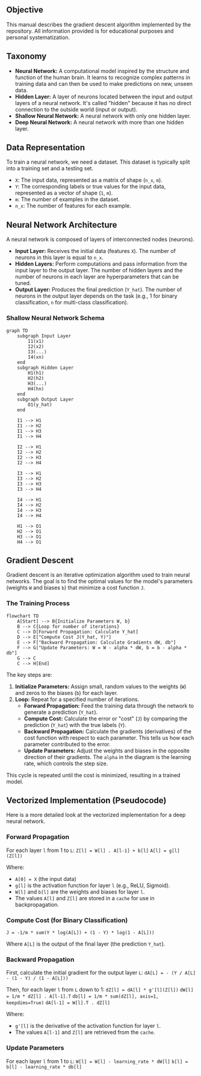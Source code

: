 ## Objective

This manual describes the gradient descent algorithm implemented by the repository. All information provided is for educational purposes and personal systematization.

## Taxonomy

*   **Neural Network:** A computational model inspired by the structure and function of the human brain. It learns to recognize complex patterns in training data and can then be used to make predictions on new, unseen data.
*   **Hidden Layer:** A layer of neurons located between the input and output layers of a neural network. It's called "hidden" because it has no direct connection to the outside world (input or output).
*   **Shallow Neural Network:** A neural network with only one hidden layer.
*   **Deep Neural Network:** A neural network with more than one hidden layer.

## Data Representation

To train a neural network, we need a dataset. This dataset is typically split into a training set and a testing set.

*   `X`: The input data, represented as a matrix of shape (`n_x`, `m`).
*   `Y`: The corresponding labels or true values for the input data, represented as a vector of shape (`1`, `m`).
*   `m`: The number of examples in the dataset.
*   `n_x`: The number of features for each example.

## Neural Network Architecture

A neural network is composed of layers of interconnected nodes (neurons).

*   **Input Layer:** Receives the initial data (features `X`). The number of neurons in this layer is equal to `n_x`.
*   **Hidden Layers:** Perform computations and pass information from the input layer to the output layer. The number of hidden layers and the number of neurons in each layer are hyperparameters that can be tuned.
*   **Output Layer:** Produces the final prediction (`Y_hat`). The number of neurons in the output layer depends on the task (e.g., 1 for binary classification, `n` for multi-class classification).

### Shallow Neural Network Schema

```mermaid
graph TD
    subgraph Input Layer
        I1(x1)
        I2(x2)
        I3(...)
        I4(xn)
    end
    subgraph Hidden Layer
        H1(h1)
        H2(h2)
        H3(...)
        H4(hn)
    end
    subgraph Output Layer
        O1(y_hat)
    end

    I1 --> H1
    I1 --> H2
    I1 --> H3
    I1 --> H4

    I2 --> H1
    I2 --> H2
    I2 --> H3
    I2 --> H4

    I3 --> H1
    I3 --> H2
    I3 --> H3
    I3 --> H4

    I4 --> H1
    I4 --> H2
    I4 --> H3
    I4 --> H4

    H1 --> O1
    H2 --> O1
    H3 --> O1
    H4 --> O1
```

## Gradient Descent

Gradient descent is an iterative optimization algorithm used to train neural networks. The goal is to find the optimal values for the model's parameters (weights `W` and biases `b`) that minimize a cost function `J`.

### The Training Process

```mermaid
flowchart TD
    A[Start] --> B{Initialize Parameters W, b}
    B --> C{Loop for number of iterations}
    C --> D[Forward Propagation: Calculate Y_hat]
    D --> E["Compute Cost J(Y_hat, Y)"]
    E --> F["Backward Propagation: Calculate Gradients dW, db"]
    F --> G["Update Parameters: W = W - alpha * dW, b = b - alpha * db"]
    G --> C
    C --> H[End]
```

The key steps are:

1.  **Initialize Parameters:** Assign small, random values to the weights (`W`) and zeros to the biases (`b`) for each layer.
2.  **Loop:** Repeat for a specified number of iterations.
    *   **Forward Propagation:** Feed the training data through the network to generate a prediction (`Y_hat`).
    *   **Compute Cost:** Calculate the error or "cost" (`J`) by comparing the prediction (`Y_hat`) with the true labels (`Y`).
    *   **Backward Propagation:** Calculate the gradients (derivatives) of the cost function with respect to each parameter. This tells us how each parameter contributed to the error.
    *   **Update Parameters:** Adjust the weights and biases in the opposite direction of their gradients. The `alpha` in the diagram is the learning rate, which controls the step size.

This cycle is repeated until the cost is minimized, resulting in a trained model.

## Vectorized Implementation (Pseudocode)

Here is a more detailed look at the vectorized implementation for a deep neural network.

### Forward Propagation

For each layer `l` from 1 to `L`:
`Z[l] = W[l] . A[l-1] + b[l]`
`A[l] = g[l](Z[l])`

Where:
*   `A[0] = X` (the input data)
*   `g[l]` is the activation function for layer `l` (e.g., ReLU, Sigmoid).
*   `W[l]` and `b[l]` are the weights and biases for layer `l`.
*   The values `A[l]` and `Z[l]` are stored in a `cache` for use in backpropagation.

### Compute Cost (for Binary Classification)

`J = -1/m * sum(Y * log(A[L]) + (1 - Y) * log(1 - A[L]))`

Where `A[L]` is the output of the final layer (the prediction `Y_hat`).

### Backward Propagation

First, calculate the initial gradient for the output layer `L`:
`dA[L] = - (Y / A[L] - (1 - Y) / (1 - A[L]))`

Then, for each layer `l` from `L` down to 1:
`dZ[l] = dA[l] * g'[l](Z[l])`
`dW[l] = 1/m * dZ[l] . A[l-1].T`
`db[l] = 1/m * sum(dZ[l], axis=1, keepdims=True)`
`dA[l-1] = W[l].T . dZ[l]`

Where:
*   `g'[l]` is the derivative of the activation function for layer `l`.
*   The values `A[l-1]` and `Z[l]` are retrieved from the `cache`.

### Update Parameters

For each layer `l` from 1 to `L`:
`W[l] = W[l] - learning_rate * dW[l]`
`b[l] = b[l] - learning_rate * db[l]`